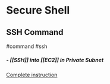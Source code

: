 # Secure Shell

## SSH Command
#command #ssh

##### - [[SSH]] into [[EC2]] in Private Subnet
[Complete instruction](https://digitalcloud.training/ssh-into-ec2-in-private-subnet/)

